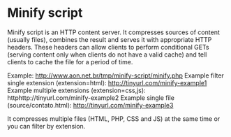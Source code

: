 # Minify script
Minify script is an HTTP content server. It compresses sources of content 
(usually files), combines the result and serves it with appropriate 
HTTP headers. These headers can allow clients to perform conditional 
GETs (serving content only when clients do not have a valid cache) 
and tell clients to cache the file for a period of time.

Example: http://www.aon.net.br/tmp/minify-script/minify.php
Example filter single extension (extension=html): http://tinyurl.com/minify-example1
Example multiple extensions (extension=css,js): httphttp://tinyurl.com/minify-example2
Example single file (source/contato.html): http://tinyurl.com/minify-example3

It compresses multiple files (HTML, PHP, CSS and JS) at the same time or you can filter by extension.

